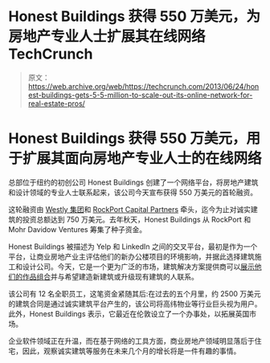 # Honest Buildings 获得 550 万美元，为房地产专业人士扩展其在线网络 TechCrunch

> 原文：<https://web.archive.org/web/https://techcrunch.com/2013/06/24/honest-buildings-gets-5-5-million-to-scale-out-its-online-network-for-real-estate-pros/>

# Honest Buildings 获得 550 万美元，用于扩展其面向房地产专业人士的在线网络

总部位于纽约的初创公司 Honest Buildings 创建了一个网络平台，将房地产建筑和设计领域的专业人士联系起来，该公司今天宣布获得 550 万美元的首轮融资。

这轮融资由 [Westly 集团](https://web.archive.org/web/20221005112019/http://www.westlygroup.com/)和 [RockPort Capital Partners](https://web.archive.org/web/20221005112019/http://www.crunchbase.com/financial-organization/rockport-capital-partners) 牵头，迄今为止对诚实建筑的投资总额达到 750 万美元。去年秋天，Honest Buildings 从 RockPort 和 Mohr Davidow Ventures 筹集了种子资金。

Honest Buildings 被描述为 Yelp 和 LinkedIn 之间的交叉平台，最初是作为一个平台，让商业房地产业主评估他们的新办公楼项目的环境影响，并据此选择建筑施工和设计公司。今天，它是一个更为广泛的市场，建筑解决方案提供商可以[展示他们的作品组合](https://web.archive.org/web/20221005112019/http://www.honestbuildings.com/Lutron#.UcieaOtQ3as)并与希望建造新建筑或升级现有建筑的人联系。

该公司有 12 名全职员工，这笔资金紧随其后:在过去的五个月里，约 2500 万美元的建筑合同是通过诚实建筑平台产生的，该公司将高纬物业等行业巨头视为用户。此外，Honest Buildings 表示，它最近在伦敦设立了一个办事处，以拓展英国市场。

企业软件领域正在升温，而在基于网络的工具方面，商业房地产领域明显落后于住宅，因此，观察诚实建筑等服务在未来几个月的增长将是一件有趣的事情。
